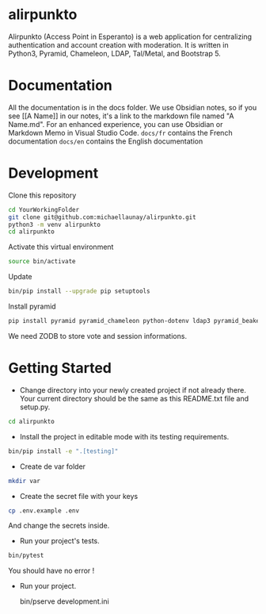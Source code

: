 # alirpunkto
Alirpunkto (Access Point in Esperanto) is a web application for centralizing authentication and account creation with moderation. It is written in Python3, Pyramid, Chameleon, LDAP, Tal/Metal, and Bootstrap 5.

# Documentation
All the documentation is in the docs folder.
We use Obsidian notes, so if you see [[A Name]] in our notes, it's a link to the markdown file named "A Name.md".
For an enhanced experience, you can use Obsidian or Markdown Memo in Visual Studio Code.
`docs/fr` contains the French documentation
`docs/en` contains the English documentation

# Development
Clone this repository
```bash
cd YourWorkingFolder
git clone git@github.com:michaellaunay/alirpunkto.git
python3 -m venv alirpunkto
cd alirpunkto
```

Activate this virtual environment
```bash
source bin/activate
```

Update
```bash
bin/pip install --upgrade pip setuptools
```

Install pyramid
```bash
pip install pyramid pyramid_chameleon python-dotenv ldap3 pyramid_beaker pyramid_mailer
```

We need ZODB to store vote and session informations.

# Getting Started

- Change directory into your newly created project if not already there. Your
  current directory should be the same as this README.txt file and setup.py.

```bash
cd alirpunkto
```

- Install the project in editable mode with its testing requirements.

```bash
bin/pip install -e ".[testing]"
```

- Create de var folder

```bash
mkdir var
```

- Create the secret file with your keys

```bash
cp .env.example .env
```

And change the secrets inside.

- Run your project's tests.

```bash
bin/pytest
```

You should have no error !

- Run your project.

    bin/pserve development.ini


